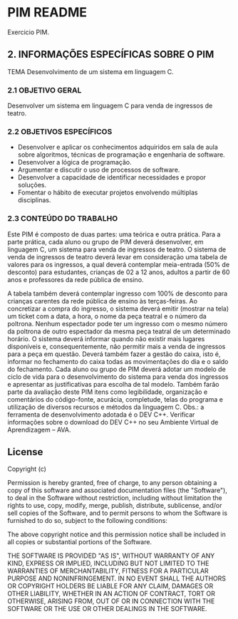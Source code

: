 PIM README
=============

Exercicio PIM.

## 2. INFORMAÇÕES ESPECÍFICAS SOBRE O PIM
TEMA
Desenvolvimento de um sistema em linguagem C.

### 2.1 OBJETIVO GERAL
Desenvolver um sistema em linguagem C para venda de ingressos de teatro.
### 2.2 OBJETIVOS ESPECÍFICOS
- Desenvolver e aplicar os conhecimentos adquiridos em sala de aula sobre algoritmos,
técnicas de programação e engenharia de software.
- Desenvolver a lógica de programação.
- Argumentar e discutir o uso de processos de software.
- Desenvolver a capacidade de identificar necessidades e propor soluções.
- Fomentar o hábito de executar projetos envolvendo múltiplas disciplinas.
### 2.3 CONTEÚDO DO TRABALHO
Este PIM é composto de duas partes: uma teórica e outra prática.
Para a parte prática, cada aluno ou grupo de PIM deverá desenvolver, em linguagem C,
um sistema para venda de ingressos de teatro.
O sistema de venda de ingressos de teatro deverá levar em consideração uma tabela de
valores para os ingressos, a qual deverá contemplar meia-entrada (50% de desconto) para
estudantes, crianças de 02 a 12 anos, adultos a partir de 60 anos e professores da rede
pública de ensino.

A tabela também deverá contemplar ingresso com 100% de desconto para crianças
carentes da rede pública de ensino às terças-feiras.
Ao concretizar a compra do ingresso, o sistema deverá emitir (mostrar na tela) um ticket
com a data, a hora, o nome da peça teatral e o número da poltrona. Nenhum espectador
pode ter um ingresso com o mesmo número da poltrona de outro espectador da mesma
peça teatral de um determinado horário.
O sistema deverá informar quando não existir mais lugares disponíveis e,
consequentemente, não permitir mais a venda de ingressos para a peça em questão.
Deverá também fazer a gestão do caixa, isto é, informar no fechamento do caixa todas as
movimentações do dia e o saldo do fechamento.
Cada aluno ou grupo de PIM deverá adotar um modelo de ciclo de vida para o
desenvolvimento do sistema para venda dos ingressos e apresentar as justificativas para
escolha de tal modelo.
Também farão parte da avaliação deste PIM itens como legibilidade, organização e
comentários do código-fonte, acurácia, completude, telas do programa e utilização de
diversos recursos e métodos da linguagem C.
Obs.: a ferramenta de desenvolvimento adotada é o DEV C++. Verificar informações
sobre o download do DEV C++ no seu Ambiente Virtual de Aprendizagem – AVA.



## License

 Copyright (c) <year> <copyright holders>

 Permission is hereby granted, free of charge, to any person obtaining a copy
 of this software and associated documentation files (the "Software"), to deal
 in the Software without restriction, including without limitation the rights
 to use, copy, modify, merge, publish, distribute, sublicense, and/or sell
 copies of the Software, and to permit persons to whom the Software is
 furnished to do so, subject to the following conditions:

 The above copyright notice and this permission notice shall be included in
 all copies or substantial portions of the Software.

 THE SOFTWARE IS PROVIDED "AS IS", WITHOUT WARRANTY OF ANY KIND, EXPRESS OR
 IMPLIED, INCLUDING BUT NOT LIMITED TO THE WARRANTIES OF MERCHANTABILITY,
 FITNESS FOR A PARTICULAR PURPOSE AND NONINFRINGEMENT. IN NO EVENT SHALL THE
 AUTHORS OR COPYRIGHT HOLDERS BE LIABLE FOR ANY CLAIM, DAMAGES OR OTHER
 LIABILITY, WHETHER IN AN ACTION OF CONTRACT, TORT OR OTHERWISE, ARISING FROM,
 OUT OF OR IN CONNECTION WITH THE SOFTWARE OR THE USE OR OTHER DEALINGS IN
 THE SOFTWARE.

